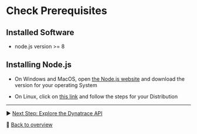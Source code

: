 # Check Prerequisites

## Installed Software
* node.js version >= 8

## Installing Node.js

* On Windows and MacOS, open [the Node.js website](https://nodejs.org/) and download the version for your operating System

* On Linux, click on [this link](https://nodejs.org/en/download/package-manager/) and follow the steps for your Distribution
---

:arrow_forward: [Next Step: Explore the Dynatrace API](../2_Explore_the_Dynatrace_API)

:arrow_up_small: [Back to overview](../)
